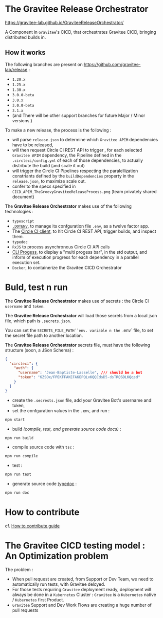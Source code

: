 # The Gravitee Release Orchestrator

https://gravitee-lab.github.io/GraviteeReleaseOrchestrator/

A Component in `Gravitee`'s CICD, that orchestrates Gravitee CICD, bringing distributed builds in.

## How it works

The following branches are present on https://github.com/gravitee-lab/release :

* `1.20.x`
* `1.25.x`
* `1.30.x`
* `3.0.0-beta`
* `3.0.x`
* `3.0.0-beta`
* `3.1.x`
* (and There will be other support branches for future Major / Minor versions.)

To make a new release, the process is the following :

* will parse `release.json` to determine which `Gravitee APIM` dependencies have to be released,
* will then request Circle CI REST API to trigger , for each selected `Gravitee APIM` dependency, the Pipeline defined in the `.circleci/config.yml` of each of those dependencies, to actually distribute the build (and scale it out)
* will trigger the Circle CI Pipelines respecting the paralellization constriants defined by the  `buildDependencies` property in the `release.json`, to maximize scale out.
* confer to  the specs specified in `CICD_APIM_TheGroovyGraviteeReleaseProcess.png` (team privately shared document)

The **Gravitee Release Orchestrator** makes use of the following technologies :
* `typescript`
* [`.DOTENV`](https://github.com/motdotla/dotenv), to manage its confguration file `.env`, as a twelve factor app.
* The [Circle CI client](https://www.npmjs.com/package/circleci#startbuild), to hit Circle CI REST API, trigger builds, and inspect them.
* `typedoc`
* `RxJS` to process asynchronous Circle CI API calls
* [CLI Progess](https://www.npmjs.com/package/cli-progress#multi-bar-mode), to display a "multi progess bar", in the std output, and inform of execution progress for each dependency in a parallel execution set.
* `Docker`, to containerize the Gravitee CICD Orchestrator


# Buld, test n run

The **Gravitee Release Orchestrator** makes use of secrets : the Circle CI `username` and `token`.

The **Gravitee Release Orchestrator**  will load those secrets from a local json file, which path is `.secrets.json`.

You can set the `SECRETS_FILE_PATH``env. variable n the `.env` file, to set the secret file path to another location.

The **Gravitee Release Orchestrator**  secrets file, must have the following structure (soon, a JSon Schema) :

```JSon
{
  "circleci": {
    "auth": {
      "username": "Jean-Baptiste-Lasselle", /// should be a bot
      "token": "KZSOx/FPEKFFAKEFAKEPQLvKQQCdsD5-dsTRQSDLKQqsd"
    }
  }
}
```


* create the `.secrests.json` file, add your Gravitee Bot's username and token,
* set the confguration values in the `.env`, and run :

```bash
npm start
```

* build _(compile, test, and generate source code docs)_ :

```bash
npm run build
```

* compile source code with `tsc` :

```bash
npm run compile
```

* test :

```bash
npm run test
```

* generate source code [typedoc](https://github.com/TypeStrong/typedoc) :

```bash
npm run doc
```

# How to contribute

cf. [How to contribute guide](https://github.com/gravitee-lab/GraviteeReleaseOrchestrator/tree/master/documentation/contribute)

<!--
     (feature branch) cf. [How to contribute guide](https://github.com/gravitee-lab/GraviteeReleaseOrchestrator/tree/feature/specs_implementation/documentation/contribute)
-->


# The Gravitee CICD testing model : An Optimization problem

The problem :

* When pull request are created, from Support or Dev Team, we need to automatically run tests, with Gravitee deloyed.
* For those tests requiring `Gravitee` deployment ready, deployment will always be done in a `Kubernetes` Cluster : `Gravitee` is a `Kubernetes` native / `Kubernetes` first Product.
* `Gravitee` Support and Dev Work Flows are creating a huge number of pull requests
